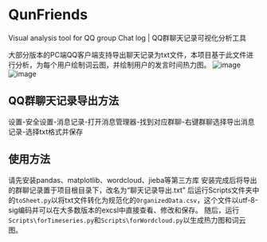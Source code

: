# QunFriends
 Visual analysis tool for QQ group Chat log | QQ群聊天记录可视化分析工具

大部分版本的PC端QQ客户端支持导出聊天记录为txt文件，本项目基于此文件进行分析，为每个用户绘制词云图，并绘制用户的发言时间热力图。
![image](Pics/星海旅人·阿尔法_wordcloud.png)
![image](Pics/Snipaste_2023-07-29_18-28-10.jpg)

## QQ群聊天记录导出方法
设置-安全设置-消息记录-打开消息管理器-找到对应群聊-右键群聊选择导出消息记录-选择txt格式并保存

## 使用方法
请先安装pandas、matplotlib、wordcloud、jieba等第三方库
安装完成后将导出的群聊记录置于项目根目录下，改名为“聊天记录导出.txt”
后运行Scripts文件夹中的`toSheet.py`以将txt文件转化为规范化的`OrganizedData.csv`，这个文件以utf-8-sig编码并可以在大多数版本的excsl中直接查看、修改和保存。
随后，运行`Scripts\forTimeseries.py`和`Scripts\forWordcloud.py`以生成热力图和词云图。
